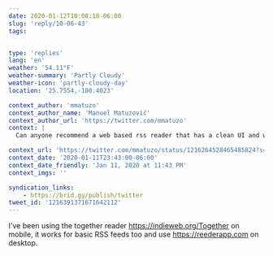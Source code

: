 ```yaml
---
date: 2020-01-12T10:08:18-06:00
slug: 'reply/10-06-43'
tags:


type: 'replies'
lang: 'en'
weather: '54.11°F'
weather-summary: 'Partly Cloudy'
weather-icon: 'partly-cloudy-day'
location: '25.7554,-100.4023'

context_author: 'mmatuzo'
context_author_name: 'Manuel Matuzović'
context_author_url: 'https://twitter.com/mmatuzo'
context: |
  Can anyone recommend a web based rss reader that has a clean UI and works on mobile?

context_url: 'https://twitter.com/mmatuzo/status/1216264528465485824?s=12'
context_date: '2020-01-11T23:43:00-06:00'
context_date_friendly: 'Jan 11, 2020 at 11:43 PM'
context_imgs: ''

syndication_links:
    - https://brid.gy/publish/twitter
tweet_id: '1216391371671642112'
---
```

I've been using the together reader https://indieweb.org/Together on mobile, it works for basic RSS feeds too and use https://reederapp.com on desktop. 